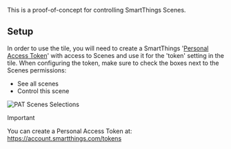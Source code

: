 This is a proof-of-concept for controlling SmartThings Scenes. 

## Setup
In order to use the tile, you will need to create a SmartThings '[Personal Access Token](https://account.smartthings.com/tokens)' with access to 
Scenes and use it for the 'token' setting in the tile. When configuring the token, make sure to check the boxes next to the Scenes permissions:  
* See all scenes
* Control this scene

![PAT Scenes Selections](https://i.imgur.com/25MYQbh.png)

> [!IMPORTANT]  
> You can create a Personal Access Token at:  
>   https://account.smartthings.com/tokens
